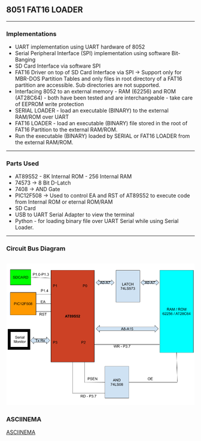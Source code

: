 ## 8051 FAT16 LOADER

---

### Implementations 

- UART implementation using UART hardware of 8052
- Serial Peripheral Interface (SPI) implementation using software Bit-Banging
- SD Card Interface via software SPI
- FAT16 Driver on top of SD Card Interface via SPI -> Support only for MBR-DOS Partition Tables and only files in root directory of a FAT16 partition are accessible. Sub directories are not supported.  
- Interfacing 8052 to an external memory - RAM (62256) and ROM (AT28C64) - both have been tested and are interchangeable - take care of EEPROM write protection
- SERIAL LOADER - load an executable (BINARY) to the external RAM/ROM over UART
- FAT16 LOADER - load an executable (BINARY) file stored in the root of FAT16 Partition to the external RAM/ROM.
- Run the executable (BINARY) loaded by SERIAL or FAT16 LOADER from the external RAM/ROM.

---

### Parts Used

- AT89S52 - 8K Internal ROM - 256 Internal RAM
- 74573 -> 8 Bit D-Latch
- 7408  -> AND Gate
- PIC12F508 -> Used to control EA and RST of AT89S52 to execute code from Internal ROM or eternal ROM/RAM
- SD Card
- USB to UART Serial Adapter to view the terminal 
- Python - for loading binary file over UART Serial while using Serial Loader.

---



### Circuit Bus Diagram

![Circuit Bus Diagram](docs/images/8052-FAT16-LOADER.png)
---

### ASCIINEMA
[ASCIINEMA](https://asciinema.org/a/mjE9zp2sO7yfRFMzK2HzkH6XJ)

